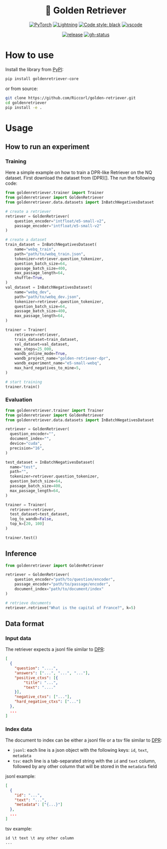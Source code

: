 <h1 align="center">
  🦮 Golden Retriever
</h1>

<p align="center">
  <a href="https://pytorch.org/get-started/locally/"><img alt="PyTorch" src="https://img.shields.io/badge/PyTorch-orange?logo=pytorch"></a>
  <a href="https://pytorchlightning.ai/"><img alt="Lightning" src="https://img.shields.io/badge/-Lightning-blueviolet"></a>
  <a href="https://black.readthedocs.io/en/stable/"><img alt="Code style: black" src="https://img.shields.io/badge/code%20style-black-black.svg"></a>
  <a href="https://github.dev/Riccorl/golden-retriever"><img alt="vscode" src="https://img.shields.io/badge/preview%20in-vscode.dev-blue"></a>
</p>
<p align="center">
  <a href="https://github.com/Riccorl/golden-retriever/releases"><img alt="release" src="https://img.shields.io/github/v/release/Riccorl/golden-retriever"></a>
  <a href="https://github.com/Riccorl/golden-retriever/actions/workflows/python-publish-pypi.yml"><img alt="gh-status" src="https://github.com/Riccorl/golden-retriever/actions/workflows/python-publish-pypi.yml/badge.svg"></a>

</p>

# How to use

Install the library from [PyPI]():

```bash
pip install goldenretriever-core
```

or from source:

```bash
git clone https://github.com/Riccorl/golden-retriever.git
cd goldenretriever
pip install -e .
```

# Usage

## How to run an experiment

### Training

Here a simple example on how to train a DPR-like Retriever on the NQ dataset.
First download the dataset from (DPR)[]. The run the following code:

```python
from goldenretriever.trainer import Trainer
from goldenretriever import GoldenRetriever
from goldenretriever.data.datasets import InBatchNegativesDataset

# create a retriever
retriever = GoldenRetriever(
    question_encoder="intfloat/e5-small-v2",
    passage_encoder="intfloat/e5-small-v2"
)

# create a dataset
train_dataset = InBatchNegativesDataset(
    name="webq_train",
    path="path/to/webq_train.json",
    tokenizer=retriever.question_tokenizer,
    question_batch_size=64,
    passage_batch_size=400,
    max_passage_length=64,
    shuffle=True,
)
val_dataset = InBatchNegativesDataset(
    name="webq_dev",
    path="path/to/webq_dev.json",
    tokenizer=retriever.question_tokenizer,
    question_batch_size=64,
    passage_batch_size=400,
    max_passage_length=64,
)

trainer = Trainer(
    retriever=retriever,
    train_dataset=train_dataset,
    val_dataset=val_dataset,
    max_steps=25_000,
    wandb_online_mode=True,
    wandb_project_name="golden-retriever-dpr",
    wandb_experiment_name="e5-small-webq",
    max_hard_negatives_to_mine=5,
)

# start training
trainer.train()
```

### Evaluation

```python
from goldenretriever.trainer import Trainer
from goldenretriever import GoldenRetriever
from goldenretriever.data.datasets import InBatchNegativesDataset

retriever = GoldenRetriever(
  question_encoder="",
  document_index="",
  device="cuda",
  precision="16",
)

test_dataset = InBatchNegativesDataset(
  name="test",
  path="",
  tokenizer=retriever.question_tokenizer,
  question_batch_size=64,
  passage_batch_size=400,
  max_passage_length=64,
)

trainer = Trainer(
  retriever=retriever,
  test_dataset=test_dataset,
  log_to_wandb=False,
  top_k=[20, 100]
)

trainer.test()
```

## Inference

```python
from goldenretriever import GoldenRetriever

retriever = GoldenRetriever(
    question_encoder="path/to/question/encoder",
    passage_encoder="path/to/passage/encoder",
    document_index="path/to/document/index"
)

# retrieve documents
retriever.retrieve("What is the capital of France?", k=5)
```

## Data format

### Input data

The retriever expects a jsonl file similar to [DPR](https://github.com/facebookresearch/DPR):

```json lines
[
  {
	"question": "....",
	"answers": ["...", "...", "..."],
	"positive_ctxs": [{
		"title": "...",
		"text": "...."
	}],
	"negative_ctxs": ["..."],
	"hard_negative_ctxs": ["..."]
  },
  ...
]
```

### Index data

The document to index can be either a jsonl file or a tsv file similar to 
[DPR](https://github.com/facebookresearch/DPR):

- `jsonl`: each line is a json object with the following keys: `id`, `text`, `metadata`
- `tsv`: each line is a tab-separated string with the `id` and `text` column, 
  followed by any other column that will be stored in the `metadata` field

jsonl example:

```json lines
[
  {
    "id": "...",
    "text": "...",
    "metadata": ["{...}"]
  },
  ...
]
```

tsv example:

```tsv
id \t text \t any other column
...
```


